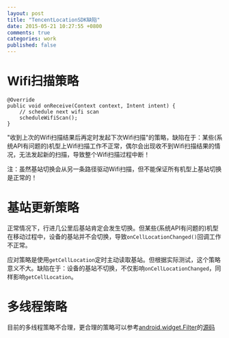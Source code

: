 ```yaml
---
layout: post
title: "TencentLocationSDK缺陷"
date: 2015-05-21 10:27:55 +0800
comments: true
categories: work
published: false
---
```


# Wifi扫描策略

```
@Override
public void onReceive(Context context, Intent intent) {
	// schedule next wifi scan
	scheduleWifiScan();
}
```

"收到上次的Wifi扫描结果后再定时发起下次Wifi扫描"的策略，缺陷在于：某些(系统API有问题的)机型上Wifi扫描工作不正常，偶尔会出现收不到Wifi扫描结果的情况，无法发起新的扫描，导致整个Wifi扫描过程中断！

注：虽然基站切换会从另一条路径驱动Wifi扫描，但不能保证所有机型上基站切换是正常的！

# 基站更新策略
正常情况下，行进几公里后基站肯定会发生切换。但某些(系统API有问题的)机型在移动过程中，设备的基站并不会切换，导致`onCellLocationChanged()`回调工作不正常。

应对策略是使用`getCellLocation`定时主动读取基站。但根据实际测试，这个策略意义不大。缺陷在于：设备的基站不切换，不仅影响`onCellLocationChanged`，同样影响`getCellLocation`。

# 多线程策略
目前的多线程策略不合理，更合理的策略可以参考[android.widget.Filter](https://developer.android.com/reference/android/widget/Filter.html)的[源码](http://grepcode.com/file/repository.grepcode.com/java/ext/com.google.android/android/4.4_r1/android/widget/Filter.java#Filter)
